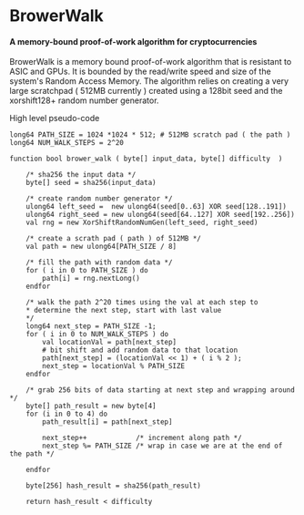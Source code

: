 # BrowerWalk
#### A memory-bound proof-of-work algorithm for cryptocurrencies

BrowerWalk is a memory bound proof-of-work algorithm that is resistant to ASIC and GPUs.  It is bounded by the read/write speed and size of the system's Random Access Memory.  The algorithm relies on creating a very large scratchpad ( 512MB currently ) created using a 128bit seed and the xorshift128+ random number generator. 

High level pseudo-code

````
long64 PATH_SIZE = 1024 *1024 * 512; # 512MB scratch pad ( the path )
long64 NUM_WALK_STEPS = 2^20

function bool brower_walk ( byte[] input_data, byte[] difficulty  )

	/* sha256 the input data */
	byte[] seed = sha256(input_data)
	
	/* create random number generator */
	ulong64 left_seed =  new ulong64(seed[0..63] XOR seed[128..191])
	ulong64 right_seed = new ulong64(seed[64..127] XOR seed[192..256])
	val rng = new XorShiftRandomNumGen(left_seed, right_seed)
	
	/* create a scrath pad ( path ) of 512MB */
	val path = new ulong64[PATH_SIZE / 8]
	
	/* fill the path with random data */
	for ( i in 0 to PATH_SIZE ) do
		path[i] = rng.nextLong()
	endfor
	
	/* walk the path 2^20 times using the val at each step to 
	* determine the next step, start with last value
	*/
	long64 next_step = PATH_SIZE -1;
	for ( i in 0 to NUM_WALK_STEPS ) do
		val locationVal = path[next_step]
		# bit shift and add random data to that location
		path[next_step] = (locationVal << 1) + ( i % 2 );
		next_step = locationVal % PATH_SIZE
	endfor
	
	/* grab 256 bits of data starting at next step and wrapping around */
	byte[] path_result = new byte[4]
	for (i in 0 to 4) do 
		path_result[i] = path[next_step]
		
		next_step++            /* increment along path */
		next_step %= PATH_SIZE /* wrap in case we are at the end of the path */

	endfor
	
	byte[256] hash_result = sha256(path_result)
	
	return hash_result < difficulty
		
````
